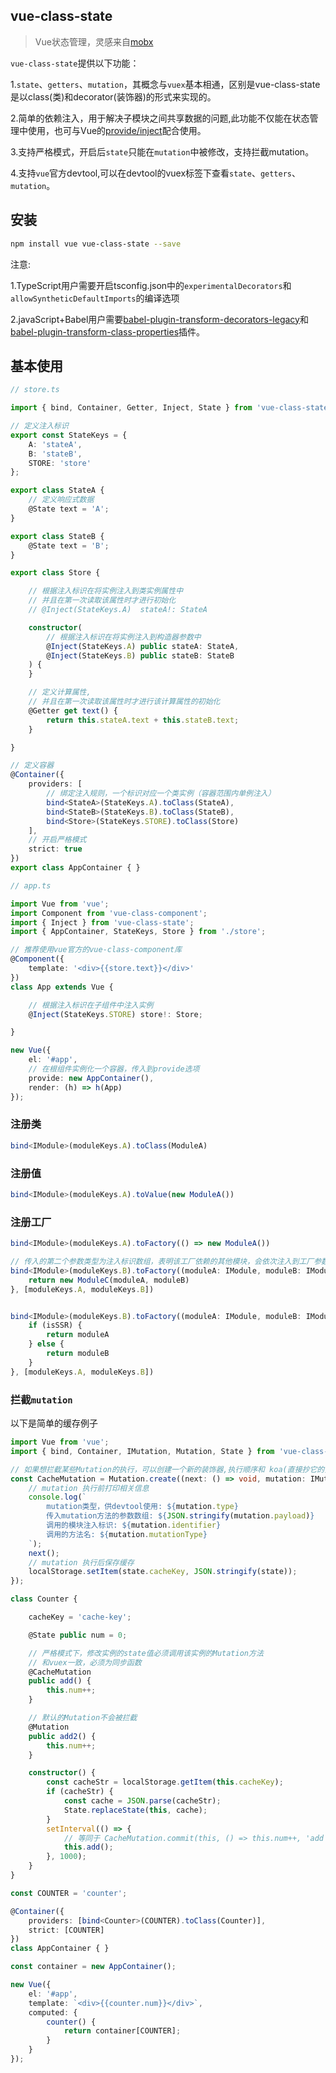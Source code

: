 ## vue-class-state
> Vue状态管理，灵感来自[mobx](https://github.com/mobxjs/mobx)

`vue-class-state`提供以下功能：

1.`state`、`getters`、`mutation`，其概念与`vuex`基本相通，区别是vue-class-state是以class(类)和decorator(装饰器)的形式来实现的。

2.简单的依赖注入，用于解决子模块之间共享数据的问题,此功能不仅能在状态管理中使用，也可与Vue的[provide/inject](https://cn.vuejs.org/v2/api/#provide-inject)配合使用。

3.支持严格模式，开启后`state`只能在`mutation`中被修改，支持拦截mutation。

4.支持`vue`官方devtool,可以在devtool的vuex标签下查看`state`、`getters`、`mutation`。

## 安装

```bash
npm install vue vue-class-state --save
```

注意:

1.TypeScript用户需要开启tsconfig.json中的`experimentalDecorators`和`allowSyntheticDefaultImports`的编译选项

2.javaScript+Babel用户需要[babel-plugin-transform-decorators-legacy](babel-plugin-transform-decorators-legacy)和[babel-plugin-transform-class-properties](https://babeljs.io/docs/plugins/transform-class-properties/)插件。

<!-- 3.需要支持[Map](https://developer.mozilla.org/en-US/docs/Web/JavaScript/Reference/Global_Objects/Map)的运行环境 -->

## 基本使用

``` typescript
// store.ts

import { bind, Container, Getter, Inject, State } from 'vue-class-state';

// 定义注入标识
export const StateKeys = {
    A: 'stateA',
    B: 'stateB',
    STORE: 'store'
};

export class StateA {
    // 定义响应式数据
    @State text = 'A';
}

export class StateB {
    @State text = 'B';
}

export class Store {

    // 根据注入标识在将实例注入到类实例属性中
    // 并且在第一次读取该属性时才进行初始化
    // @Inject(StateKeys.A)  stateA!: StateA

    constructor(
        // 根据注入标识在将实例注入到构造器参数中
        @Inject(StateKeys.A) public stateA: StateA,
        @Inject(StateKeys.B) public stateB: StateB
    ) {
    }

    // 定义计算属性,
    // 并且在第一次读取该属性时才进行该计算属性的初始化
    @Getter get text() {
        return this.stateA.text + this.stateB.text;
    }

}

// 定义容器
@Container({
    providers: [
        // 绑定注入规则，一个标识对应一个类实例（容器范围内单例注入）
        bind<StateA>(StateKeys.A).toClass(StateA),
        bind<StateB>(StateKeys.B).toClass(StateB),
        bind<Store>(StateKeys.STORE).toClass(Store)
    ],
    // 开启严格模式
    strict: true
})
export class AppContainer { }
```

``` typescript
// app.ts

import Vue from 'vue';
import Component from 'vue-class-component';
import { Inject } from 'vue-class-state';
import { AppContainer, StateKeys, Store } from './store';

// 推荐使用vue官方的vue-class-component库
@Component({
    template: '<div>{{store.text}}</div>'
})
class App extends Vue {

    // 根据注入标识在子组件中注入实例
    @Inject(StateKeys.STORE) store!: Store;

}

new Vue({
    el: '#app',
    // 在根组件实例化一个容器，传入到provide选项
    provide: new AppContainer(),
    render: (h) => h(App)
});
```

### 注册类

```typescript
bind<IModule>(moduleKeys.A).toClass(ModuleA)
```

### 注册值

```typescript
bind<IModule>(moduleKeys.A).toValue(new ModuleA())
```

### 注册工厂

```typescript
bind<IModule>(moduleKeys.A).toFactory(() => new ModuleA())

// 传入的第二个参数类型为注入标识数组，表明该工厂依赖的其他模块，会依次注入到工厂参数中
bind<IModule>(moduleKeys.B).toFactory((moduleA: IModule, moduleB: IModule) => {
    return new ModuleC(moduleA, moduleB)
}, [moduleKeys.A, moduleKeys.B])


bind<IModule>(moduleKeys.B).toFactory((moduleA: IModule, moduleB: IModule) => {
    if (isSSR) {
        return moduleA
    } else {
        return moduleB
    }
}, [moduleKeys.A, moduleKeys.B])
```

### 拦截`mutation`

以下是简单的缓存例子

```typescript
import Vue from 'vue';
import { bind, Container, IMutation, Mutation, State } from 'vue-class-state';

// 如果想拦截某些Mutation的执行，可以创建一个新的装饰器,执行顺序和 koa(直接抄它的)一样，洋葱模型,但不支持异步
const CacheMutation = Mutation.create((next: () => void, mutation: IMutation, state: Counter) => {
    // mutation 执行前打印相关信息
    console.log(`
        mutation类型，供devtool使用: ${mutation.type}
        传入mutation方法的参数数组: ${JSON.stringify(mutation.payload)}
        调用的模块注入标识: ${mutation.identifier}
        调用的方法名: ${mutation.mutationType}
    `);
    next();
    // mutation 执行后保存缓存
    localStorage.setItem(state.cacheKey, JSON.stringify(state));
});

class Counter {

    cacheKey = 'cache-key';

    @State public num = 0;

    // 严格模式下，修改实例的state值必须调用该实例的Mutation方法
    // 和vuex一致，必须为同步函数
    @CacheMutation
    public add() {
        this.num++;
    }

    // 默认的Mutation不会被拦截
    @Mutation
    public add2() {
        this.num++;
    }

    constructor() {
        const cacheStr = localStorage.getItem(this.cacheKey);
        if (cacheStr) {
            const cache = JSON.parse(cacheStr);
            State.replaceState(this, cache);
        }
        setInterval(() => {
            // 等同于 CacheMutation.commit(this, () => this.num++, 'add');
            this.add();
        }, 1000);
    }
}

const COUNTER = 'counter';

@Container({
    providers: [bind<Counter>(COUNTER).toClass(Counter)],
    strict: [COUNTER]
})
class AppContainer { }

const container = new AppContainer();

new Vue({
    el: '#app',
    template: `<div>{{counter.num}}</div>`,
    computed: {
        counter() {
            return container[COUNTER];
        }
    }
});
```
